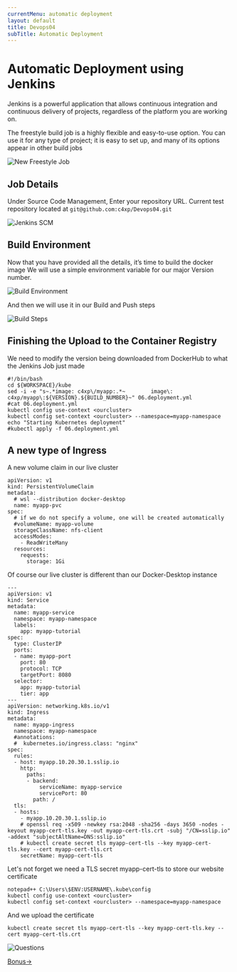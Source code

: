 ```yaml
---
currentMenu: automatic deployment
layout: default
title: Devops04
subTitle: Automatic Deployment
---
```


# Automatic Deployment using Jenkins

Jenkins is a powerful application that allows continuous integration and continuous delivery of projects, regardless of the platform you are working on.

The freestyle build job is a highly flexible and easy-to-use option. You can use it for any type of project; it is easy to set up, and many of its options appear in other build jobs

![New Freestyle Job](https://raw.githubusercontent.com/c4xp/Devops04/master/assets/jenkins-new.png)

## Job Details

Under Source Code Management, Enter your repository URL. Current test repository located at `git@github.com:c4xp/Devops04.git`

![Jenkins SCM](https://raw.githubusercontent.com/c4xp/Devops04/master/assets/jenkins-scm.png)

## Build Environment

Now that you have provided all the details, it’s time to build the docker image
We will use a simple environment variable for our major Version number.

![Build Environment](https://raw.githubusercontent.com/c4xp/Devops04/master/assets/jenkins-buildenv.png)

And then we will use it in our Build and Push steps

![Build Steps](https://raw.githubusercontent.com/c4xp/Devops04/master/assets/jenkins-buildsteps.png)

## Finishing the Upload to the Container Registry

We need to modify the version being downloaded from DockerHub to what the Jenkins Job just made

```
#!/bin/bash
cd ${WORKSPACE}/kube
sed -i -e "s~.*image: c4xp\/myapp:.*~        image\: c4xp/myapp\:${VERSION}.${BUILD_NUMBER}~" 06.deployment.yml
#cat 06.deployment.yml
kubectl config use-context <ourcluster>
kubectl config set-context <ourcluster> --namespace=myapp-namespace
echo "Starting Kubernetes deployment"
#kubectl apply -f 06.deployment.yml
```

## A new type of Ingress

A new volume claim in our live cluster

```
apiVersion: v1
kind: PersistentVolumeClaim
metadata:
  # wsl --distribution docker-desktop
  name: myapp-pvc
spec:
  # if we do not specify a volume, one will be created automatically
  #volumeName: myapp-volume
  storageClassName: nfs-client
  accessModes:
    - ReadWriteMany
  resources:
    requests:
      storage: 1Gi
```

Of course our live cluster is different than our Docker-Desktop instance

```
---
apiVersion: v1
kind: Service
metadata:
  name: myapp-service
  namespace: myapp-namespace
  labels:
    app: myapp-tutorial
spec:
  type: ClusterIP
  ports:
  - name: myapp-port
    port: 80
    protocol: TCP
    targetPort: 8080
  selector:
    app: myapp-tutorial
    tier: app
---
apiVersion: networking.k8s.io/v1
kind: Ingress
metadata:
  name: myapp-ingress
  namespace: myapp-namespace
  #annotations:
  #  kubernetes.io/ingress.class: "nginx"
spec:
  rules:
  - host: myapp.10.20.30.1.sslip.io
    http:
      paths:
      - backend:
          serviceName: myapp-service
          servicePort: 80
        path: /
  tls:
  - hosts:
    - myapp.10.20.30.1.sslip.io
    # openssl req -x509 -newkey rsa:2048 -sha256 -days 3650 -nodes -keyout myapp-cert-tls.key -out myapp-cert-tls.crt -subj "/CN=sslip.io" -addext "subjectAltName=DNS:sslip.io"
    # kubectl create secret tls myapp-cert-tls --key myapp-cert-tls.key --cert myapp-cert-tls.crt
    secretName: myapp-cert-tls
```

Let's not forget we need a TLS secret myapp-cert-tls to store our website certificate

```
notepad++ C:\Users\$ENV:USERNAME\.kube\config
kubectl config use-context <ourcluster>
kubectl config set-context <ourcluster> --namespace=myapp-namespace
```

And we upload the certificate

```
kubectl create secret tls myapp-cert-tls --key myapp-cert-tls.key --cert myapp-cert-tls.crt
```

![Questions](https://raw.githubusercontent.com/c4xp/Devops04/master/assets/questions.png)

[Bonus→](bonus.md)